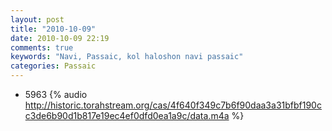 ```yaml
---
layout: post
title: "2010-10-09"
date: 2010-10-09 22:19
comments: true
keywords: "Navi, Passaic, kol haloshon navi passaic" 
categories: Passaic 
---
```


 * 5963 {% audio http://historic.torahstream.org/cas/4f640f349c7b6f90daa3a31bfbf190cc3de6b90d1b817e19ec4ef0dfd0ea1a9c/data.m4a %}

